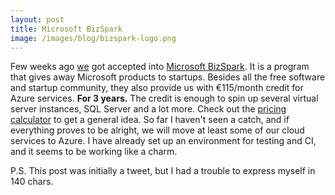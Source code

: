 ```yaml
---
layout: post
title: Microsoft BizSpark
image: /images/blog/bizspark-logo.png
---
```

Few weeks ago [we](http://datazenit.com/) got accepted into [Microsoft BizSpark](http://www.microsoft.com/bizspark/default.aspx). It is a program that gives away Microsoft <span title="Visual Studio, Office, Windows 8, SQL Server, Visio, Windows Server and more." style="border-bottom:1px dotted #ccc;">products</span> to startups. Besides all the free software and startup community, they also provide us with €115/month credit for Azure services. **For 3 years.** The credit is enough to spin up several virtual server instances, SQL Server and a lot more. Check out the [pricing calculator](http://azure.microsoft.com/en-us/pricing/calculator/) to get a general idea. So far I haven't seen a catch, and if everything proves to be alright, we will move at least some of our cloud services to Azure. I have already set up an environment for testing and CI, and it seems to be working like a charm.

P.S. This post was initially a tweet, but I had a trouble to express myself in 140 chars.
